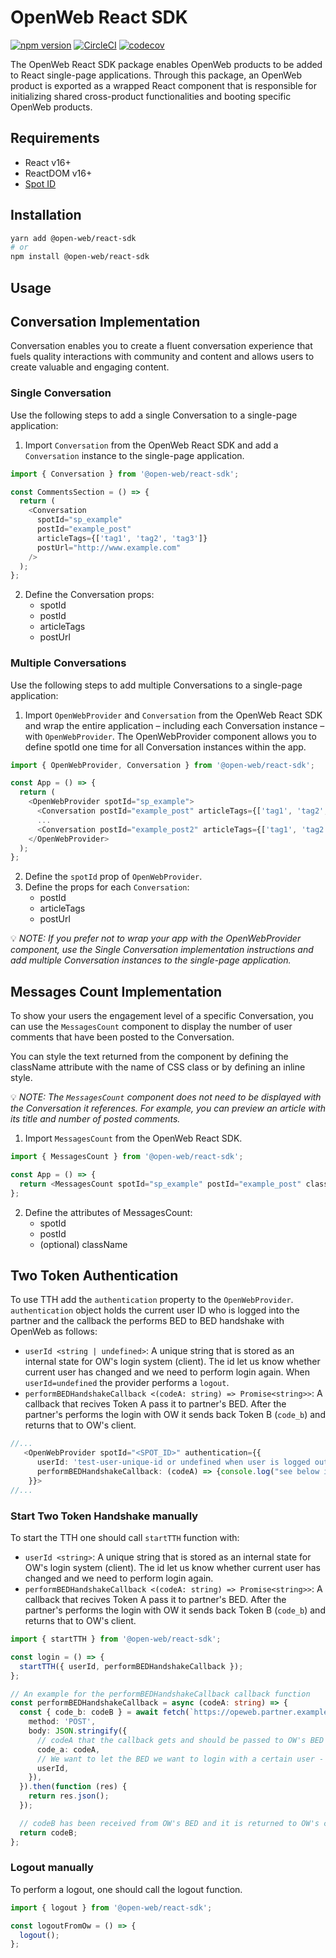 # OpenWeb React SDK

[![npm version](https://badge.fury.io/js/@open-web%2Freact-sdk.svg)](https://badge.fury.io/js/@open-web%2Freact-sdk)
[![CircleCI](https://circleci.com/gh/SpotIM/react-sdk/tree/main.svg?style=svg&circle-token=a7774f8ac064b67762ff264ae953e80e50bd4780)](https://circleci.com/gh/SpotIM/react-sdk/tree/main)
[![codecov](https://codecov.io/gh/SpotIM/react-sdk/branch/main/graph/badge.svg?token=WjfflSn6L5)](https://codecov.io/gh/SpotIM/react-sdk)

The OpenWeb React SDK package enables OpenWeb products to be added to React single-page applications. Through this package, an OpenWeb product is exported as a wrapped React component that is responsible for initializing shared cross-product functionalities and booting specific OpenWeb products.

## Requirements

- React v16+
- ReactDOM v16+
- [Spot ID](https://developers.openweb.com/docs/launcher-code#spot-id)

## Installation

```bash
yarn add @open-web/react-sdk
# or
npm install @open-web/react-sdk
```

## Usage

## Conversation Implementation

Conversation enables you to create a fluent conversation experience that fuels quality interactions with community and content and allows users to create valuable and engaging content.

### Single Conversation

Use the following steps to add a single Conversation to a single-page application:

1. Import `Conversation` from the OpenWeb React SDK and add a `Conversation` instance to the single-page application.

```typescript
import { Conversation } from '@open-web/react-sdk';

const CommentsSection = () => {
  return (
    <Conversation
      spotId="sp_example"
      postId="example_post"
      articleTags={['tag1', 'tag2', 'tag3']}
      postUrl="http://www.example.com"
    />
  );
};
```

2. Define the Conversation props:
   - spotId
   - postId
   - articleTags
   - postUrl

### Multiple Conversations

Use the following steps to add multiple Conversations to a single-page application:

1. Import `OpenWebProvider` and `Conversation` from the OpenWeb React SDK and wrap the entire application – including each Conversation instance – with `OpenWebProvider`.
   The OpenWebProvider component allows you to define spotId one time for all Conversation instances within the app.

```typescript
import { OpenWebProvider, Conversation } from '@open-web/react-sdk';

const App = () => {
  return (
    <OpenWebProvider spotId="sp_example">
      <Conversation postId="example_post" articleTags={['tag1', 'tag2', 'tag3']} postUrl="http://www.example.com" />
      ...
      <Conversation postId="example_post2" articleTags={['tag1', 'tag2', 'tag3']} postUrl="http://www.example2.com" />
    </OpenWebProvider>
  );
};
```

2. Define the `spotId` prop of `OpenWebProvider`.
3. Define the props for each `Conversation`:
   - postId
   - articleTags
   - postUrl

💡 _NOTE: If you prefer not to wrap your app with the OpenWebProvider component, use the Single Conversation implementation instructions and add multiple Conversation instances to the single-page application._

## Messages Count Implementation

To show your users the engagement level of a specific Conversation, you can use the `MessagesCount` component to display the number of user comments that have been posted to the Conversation.

You can style the text returned from the component by defining the className attribute with the name of CSS class or by defining an inline style.

💡 _NOTE: The `MessagesCount` component does not need to be displayed with the Conversation it references. For example, you can preview an article with its title and number of posted comments._

1. Import `MessagesCount` from the OpenWeb React SDK.

```typescript
import { MessagesCount } from '@open-web/react-sdk';

const App = () => {
  return <MessagesCount spotId="sp_example" postId="example_post" className="yourClassName" />;
};
```

2. Define the attributes of MessagesCount:
   - spotId
   - postId
   - (optional) className

## Two Token Authentication

To use TTH add the `authentication` property to the `OpenWebProvider`.
`authentication` object holds the current user ID who is logged into the partner and the callback the performs BED to BED handshake with OpenWeb as follows:

- `userId <string | undefined>`: A unique string that is stored as an internal state for OW's login system (client). The id let us know whether current user has changed and we need to perform login again. When `userId=undefined` the provider performs a `logout`.
- `performBEDHandshakeCallback <(codeA: string) => Promise<string>>`: A callback that recives Token A pass it to partner's BED. After the partner's performs the login with OW it sends back Token B (`code_b`) and returns that to OW's client.

```typescript
//...
   <OpenWebProvider spotId="<SPOT_ID>" authentication={{
      userId: 'test-user-unique-id or undefined when user is logged out'
      performBEDHandshakeCallback: (codeA) => {console.log("see below implementation proposal for more details")}
    }}>
//...
```

### Start Two Token Handshake manually

To start the TTH one should call `startTTH` function with:

- `userId <string>`: A unique string that is stored as an internal state for OW's login system (client). The id let us know whether current user has changed and we need to perform login again.
- `performBEDHandshakeCallback <(codeA: string) => Promise<string>>`: A callback that recives Token A pass it to partner's BED. After the partner's performs the login with OW it sends back Token B (`code_b`) and returns that to OW's client.

```typescript
import { startTTH } from '@open-web/react-sdk';

const login = () => {
  startTTH({ userId, performBEDHandshakeCallback });
};

// An example for the performBEDHandshakeCallback callback function
const performBEDHandshakeCallback = async (codeA: string) => {
  const { code_b: codeB } = await fetch(`https://opeweb.partner.example/start-handshake`, {
    method: 'POST',
    body: JSON.stringify({
      // codeA that the callback gets and should be passed to OW's BED
      code_a: codeA,
      // We want to let the BED we want to login with a certain user - that is, the user we should do the BED handshake with OW.
      userId,
    }),
  }).then(function (res) {
    return res.json();
  });

  // codeB has been received from OW's BED and it is returned to OW's client to complete the handshake.
  return codeB;
};
```

### Logout manually

To perform a logout, one should call the logout function.

```typescript
import { logout } from '@open-web/react-sdk';

const logoutFromOw = () => {
  logout();
};
```
